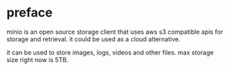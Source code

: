 


# preface

minio is an open source storage client that uses aws s3 compatible apis for storage and retrieval. it could be used as a cloud alternative.

it can be used to store images, logs, videos and other files. max storage size right now is 5TB.


